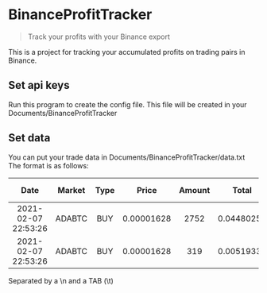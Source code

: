 # BinanceProfitTracker
> Track your profits with your Binance export
> 
This is a project for tracking your accumulated profits on trading pairs in Binance.
## Set api keys
Run this program to create the config file. This file will be created in your Documents/BinanceProfitTracker
## Set data
You can put your trade data in Documents/BinanceProfitTracker/data.txt
The format is as follows:

**Date**|**Market**|**Type**|**Price**|**Amount**|**Total**|**Fee**|**Fee Coin**
:-----:|:-----:|:-----:|:-----:|:-----:|:-----:|:-----:|:-----:
2021-02-07 22:53:26|ADABTC|BUY|0.00001628|2752|0.04480256|2.752|ADA
2021-02-07 22:53:26|ADABTC|BUY|0.00001628|319|0.00519332|0.319|ADA

Separated by a \n and a TAB (\t)
